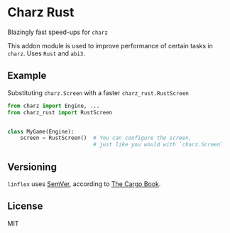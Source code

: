 # Charz Rust

Blazingly fast speed-ups for `charz`

This addon module is used to improve performance of certain tasks in `charz`.
Uses `Rust` and `abi3`.

## Example

Substituting `charz.Screen` with a faster `charz_rust.RustScreen`

```python
from charz import Engine, ...
from charz_rust import RustScreen


class MyGame(Engine):
    screen = RustScreen()  # You can configure the screen,
                           # just like you would with `charz.Screen`
```

## Versioning

`linflex` uses [SemVer](https://semver.org/), according to [The Cargo Book](https://doc.rust-lang.org/cargo/reference/semver.html).

## License

MIT
